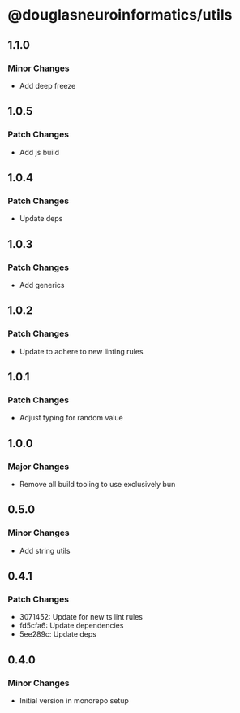 # @douglasneuroinformatics/utils

## 1.1.0

### Minor Changes

- Add deep freeze

## 1.0.5

### Patch Changes

- Add js build

## 1.0.4

### Patch Changes

- Update deps

## 1.0.3

### Patch Changes

- Add generics

## 1.0.2

### Patch Changes

- Update to adhere to new linting rules

## 1.0.1

### Patch Changes

- Adjust typing for random value

## 1.0.0

### Major Changes

- Remove all build tooling to use exclusively bun

## 0.5.0

### Minor Changes

- Add string utils

## 0.4.1

### Patch Changes

- 3071452: Update for new ts lint rules
- fd5cfa6: Update dependencies
- 5ee289c: Update deps

## 0.4.0

### Minor Changes

- Initial version in monorepo setup
